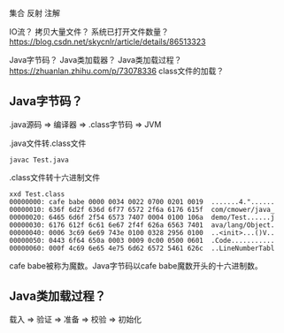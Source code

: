 

集合
反射
注解

IO流？
拷贝大量文件？
系统已打开文件数量？https://blog.csdn.net/skycnlr/article/details/86513323


Java字节码？
Java类加载器？
Java类加载过程？https://zhuanlan.zhihu.com/p/73078336
class文件的加载？



## Java字节码？
.java源码 => 编译器 => .class字节码 => JVM

.java文件转.class文件
```
javac Test.java
```

.class文件转十六进制文件
```
xxd Test.class
00000000: cafe babe 0000 0034 0022 0700 0201 0019  .......4."......
00000010: 636f 6d2f 636d 6f77 6572 2f6a 6176 615f  com/cmower/java_
00000020: 6465 6d6f 2f54 6573 7407 0004 0100 106a  demo/Test......j
00000030: 6176 612f 6c61 6e67 2f4f 626a 6563 7401  ava/lang/Object.
00000040: 0006 3c69 6e69 743e 0100 0328 2956 0100  ..<init>...()V..
00000050: 0443 6f64 650a 0003 0009 0c00 0500 0601  .Code...........
00000060: 000f 4c69 6e65 4e75 6d62 6572 5461 626c  ..LineNumberTabl
```

cafe babe被称为魔数。Java字节码以cafe babe魔数开头的十六进制数。


## Java类加载过程？
载入 => 验证 => 准备 => 校验 => 初始化